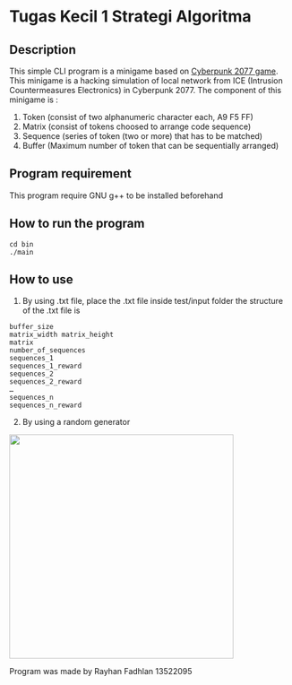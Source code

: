 # Tugas Kecil 1 Strategi Algoritma

## Description
This simple CLI program is a minigame based on [Cyberpunk 2077 game](https://cyberpunk-hacker.com/). This  minigame is a hacking simulation of local network from ICE (Intrusion Countermeasures Electronics) in Cyberpunk 2077. The component of this minigame is :
1. Token (consist of two alphanumeric character each, A9 F5 FF)
2. Matrix (consist of tokens choosed to arrange code sequence)
3. Sequence (series of token (two or more) that has to be matched)
4. Buffer (Maximum number of token that can be sequentially arranged)
## Program requirement
This program require GNU g++ to be installed beforehand

## How to run the program
```
cd bin
./main
```
## How to use

1. By using .txt file, place the .txt file inside test/input folder
the structure of the .txt file is
```
buffer_size
matrix_width matrix_height
matrix
number_of_sequences
sequences_1
sequences_1_reward
sequences_2
sequences_2_reward
…
sequences_n
sequences_n_reward
```

2. By using a random generator

<img src ="https://github.com/RayhanFadhlan/Tucil1_13522095/assets/65324331/c126fd55-ab50-4add-aa1f-42a3b6817eb8" width = 400>


Program was made by
Rayhan Fadhlan
13522095
